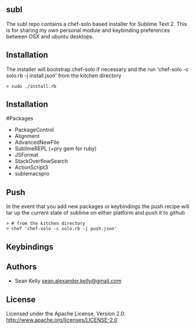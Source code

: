 ## subl 

The subl repo contains a chef-solo based installer for Sublime Text 2. This is for sharing my own personal module and keybinding preferences between OSX and ubuntu desktops.

## Installation 
The installer will bootstrap chef-solo if necessary and the run 'chef-solo -c solo.rb -j install.json' from the kitchen directory
```
> sudo ./install.rb
```
## Installation 
#Packages
* PackageControl
* Alignment
* AdvancedNewFile
* SublimeREPL (+pry gem for ruby)
* JSFormat
* StackOverflowSearch
* ActionScript3
* sublemacspro

## Push
In the event that you add new packages or keybindings the push recipe will tar up the current state of sublime on either platform and push it to github
```
> # from the kitchen directory
> chef 'chef-solo -c solo.rb -j push.json'
```
## Keybindings


## Authors

* Sean Kelly sean.alexander.kelly@gmail.com

## License

Licensed under the Apache License, Version 2.0: http://www.apache.org/licenses/LICENSE-2.0

